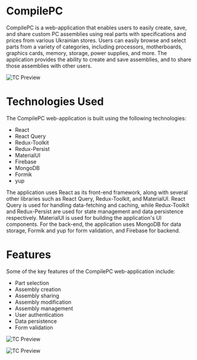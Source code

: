 # CompilePC

CompilePC is a web-application that enables users to easily create, save, and share custom PC assemblies using real parts with specifications and prices from various Ukrainian stores. Users can easily browse and select parts from a variety of categories, including processors, motherboards, graphics cards, memory, storage, power supplies, and more. The application provides the ability to create and save assemblies, and to share those assemblies with other users.

![TC Preview](https://i.ibb.co/2sDMXZq/1.png)

# Technologies Used

The CompilePC web-application is built using the following technologies:
 - React
 - React Query
 - Redux-Toolkit
 - Redux-Persist
 - MaterialUI
 - Firebase
 - MongoDB
 - Formik
 - yup

The application uses React as its front-end framework, along with several other libraries such as React Query, Redux-Toolkit, and MaterialUI. React Query is used for handling data-fetching and caching, while Redux-Toolkit and Redux-Persist are used for state management and data persistence respectively. MaterialUI is used for building the application's UI components.
For the back-end, the application uses MongoDB for data storage, Formik and yup for form validation, and Firebase for backend.

# Features
Some of the key features of the CompilePC web-application include:
 - Part selection
 - Assembly creation
 - Assembly sharing
 - Assembly modification
 - Assembly management
 - User authentication
 - Data persistence
 - Form validation

![TC Preview](https://i.ibb.co/v4Yg9FK/image.png)

![TC Preview](https://i.ibb.co/J706s0Y/image.png)